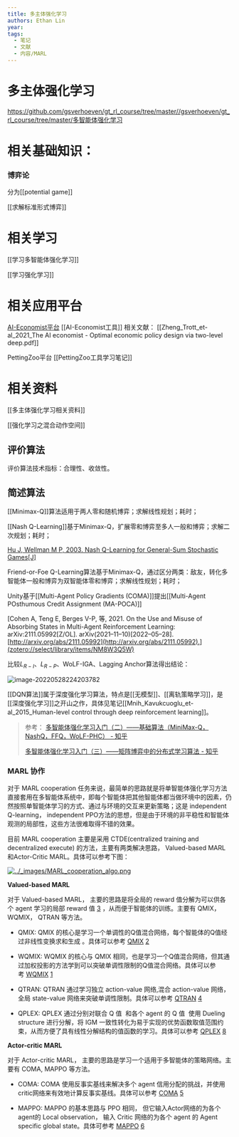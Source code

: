 ```yaml
---
title: 多主体强化学习
authors: Ethan Lin
year:
tags:
  - 笔记 
  - 文献  
  - 内容/MARL 
---
```



# 多主体强化学习





https://github.com/gsverhoeven/gt_rl_course/tree/master//gsverhoeven/gt_rl_course/tree/master/多智能体强化学习 

# 相关基础知识：

### 博弈论

分为[[potential game]]

[[求解标准形式博弈]]



# 相关学习

[[学习多智能体强化学习]]

[[学习强化学习]]




# 相关应用平台

[AI-Economist平台](https://github.com/salesforce/ai-economist)
	[[AI-Economist工具]]
	相关文献：
		[[Zheng_Trott_et-al_2021_The AI economist - Optimal economic policy design via two-level deep.pdf]]

PettingZoo平台
	[[PettingZoo工具学习笔记]]






# 相关资料


[[多主体强化学习相关资料]]

[[强化学习之混合动作空间]]





## 评价算法

评价算法技术指标：合理性、收敛性。





## 简述算法


[[Minimax-Q]]算法适用于两人零和随机博弈；求解线性规划；耗时；

[[Nash Q-Learning]]基于Minimax-Q，扩展零和博弈至多人一般和博弈；求解二次规划；耗时；

[Hu J, Wellman M P, 2003. Nash Q-Learning for General-Sum Stochastic Games[J] ](zotero://select/library/items/LLKDUEVX)



Friend-or-Foe Q-Learning算法基于Minimax-Q，通过区分两类：敌友，转化多智能体一般和博弈为双智能体零和博弈；求解线性规划；耗时；


Unity基于[[Multi-Agent Policy Gradients (COMA)]]提出[[Multi-Agent POsthumous Credit Assignment (MA-POCA)]]

[Cohen A, Teng E, Berges V-P, 等, 2021. On the Use and Misuse of Absorbing States in Multi-Agent Reinforcement Learning: arXiv:2111.05992[Z/OL]. arXiv(2021–11–10)[2022–05–28]. [http://arxiv.org/abs/2111.05992](http://arxiv.org/abs/2111.05992).](zotero://select/library/items/NM8W3Q5W)



比较$L_{R-I}$、$L_{R-P}$、WoLF-IGA、Lagging Anchor算法得出结论：

![image-20220528224203782](image-20220528224203782.png)


[[DQN算法]]属于深度强化学习算法，特点是[[无模型]]、[[离轨策略学习]]，是[[深度强化学习]]之开山之作，具体见笔记[[Mnih_Kavukcuoglu_et-al_2015_Human-level control through deep reinforcement learning]]。






> 参考：
> [多智能体强化学习入门（二）——基础算法（MiniMax-Q，NashQ，FFQ，WoLF-PHC） - 知乎](https://zhuanlan.zhihu.com/p/53563792)
> 
> [多智能体强化学习入门（三）——矩阵博弈中的分布式学习算法 - 知乎](https://zhuanlan.zhihu.com/p/53622102)




### MARL 协作

对于 MARL cooperation 任务来说，最简单的思路就是将单智能体强化学习方法直接套用在多智能体系统中，即每个智能体把其他智能体都当做环境中的因素，仍然按照单智能体学习的方式、通过与环境的交互来更新策略；这是 independent Q-learning， independent PPO方法的思想，但是由于环境的非平稳性和智能体观测的局部性，这些方法很难取得不错的效果。

目前 MARL cooperation 主要是采用 CTDE(centralized training and decentralized execute) 的方法，主要有两类解决思路， Valued-based MARL和Actor-Critic MARL。具体可以参考下图：

[![../_images/MARL_cooperation_algo.png](https://di-engine-docs.readthedocs.io/zh_CN/latest/_images/MARL_cooperation_algo.png)](https://di-engine-docs.readthedocs.io/zh_CN/latest/_images/MARL_cooperation_algo.png)

**Valued-based MARL**

对于 Valued-based MARL， 主要的思路是将全局的 reward 值分解为可以供各个 agent 学习的局部 reward 值 [3](https://di-engine-docs.readthedocs.io/zh_CN/latest/02_algo/multi_agent_cooperation_rl_zh.html#id16) ，从而便于智能体的训练。主要有 QMIX， WQMIX， QTRAN 等方法。

- QMIX: QMIX 的核心是学习一个单调性的Q值混合网络，每个智能体的Q值经过非线性变换求和生成 。具体可以参考 [QMIX](https://github.com/opendilab/DI-engine-docs/blob/main/source/hands_on/qmix.rst) [2](https://di-engine-docs.readthedocs.io/zh_CN/latest/02_algo/multi_agent_cooperation_rl_zh.html#id15)
    
- WQMIX: WQMIX 的核心与 QMIX 相同，也是学习一个Q值混合网络，但其通过加权投影的方法学到可以突破单调性限制的Q值混合网络。具体可以参考 [WQMIX](https://github.com/opendilab/DI-engine-docs/blob/main/source/hands_on/wqmix.rst) [1](https://di-engine-docs.readthedocs.io/zh_CN/latest/02_algo/multi_agent_cooperation_rl_zh.html#id14)
    
- QTRAN: QTRAN 通过学习独立 action-value 网络,混合 action-value 网络，全局 state-value 网络来突破单调性限制。具体可以参考 [QTRAN](https://github.com/opendilab/DI-engine-docs/blob/main/source/hands_on/qtran.rst) [4](https://di-engine-docs.readthedocs.io/zh_CN/latest/02_algo/multi_agent_cooperation_rl_zh.html#id17)
    
- QPLEX: QPLEX 通过分别对联合 Q 值  和各个 agent 的 Q 值  使用 Dueling structure 进行分解，将 IGM 一致性转化为易于实现的优势函数取值范围约束，从而方便了具有线性分解结构的值函数的学习。具体可以参考 [QPLEX](https://arxiv.org/abs/2008.01062) [8](https://di-engine-docs.readthedocs.io/zh_CN/latest/02_algo/multi_agent_cooperation_rl_zh.html#id21)
    

**Actor-critic MARL**

对于 Actor-critic MARL， 主要的思路是学习一个适用于多智能体的策略网络。主要有 COMA, MAPPO 等方法。

- COMA: COMA 使用反事实基线来解决多个 agent 信用分配的挑战，并使用critic网络来有效地计算反事实基线。具体可以参考 [COMA](https://github.com/opendilab/DI-engine-docs/blob/main/source/hands_on/coma.rst) [5](https://di-engine-docs.readthedocs.io/zh_CN/latest/02_algo/multi_agent_cooperation_rl_zh.html#id18)
    
- MAPPO: MAPPO 的基本思路与 PPO 相同， 但它输入Actor网络的为各个agent的 Local observation， 输入 Critic 网络的为各个 agent 的 Agent specific global state。具体可参考 [MAPPO](https://github.com/opendilab/DI-engine-docs/blob/main/source/best_practice/maac.rst) [6](https://di-engine-docs.readthedocs.io/zh_CN/latest/02_algo/multi_agent_cooperation_rl_zh.html#id19)